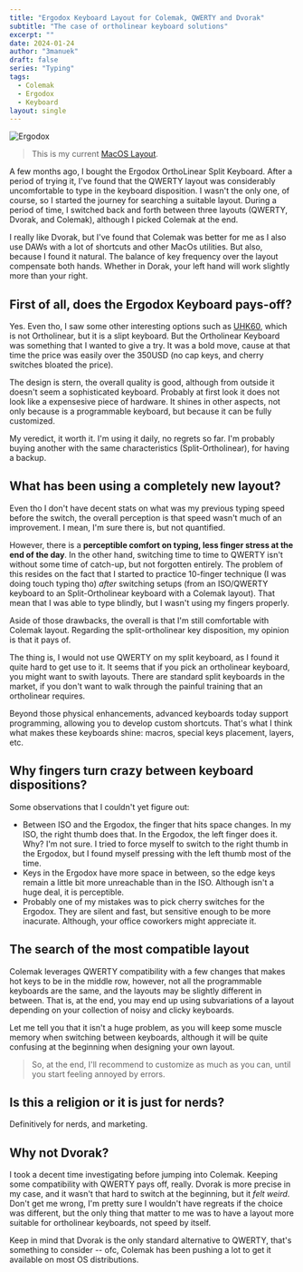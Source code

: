 ```yaml
---
title: "Ergodox Keyboard Layout for Colemak, QWERTY and Dvorak"
subtitle: "The case of ortholinear keyboard solutions"
excerpt: ""
date: 2024-01-24
author: "3manuek"
draft: false
series: "Typing"
tags:
  - Colemak
  - Ergodox
  - Keyboard
layout: single
---
```




![Ergodox](/images/posts/ergodox.png)

> This is my current [MacOS Layout](https://configure.zsa.io/ergodox-ez/layouts/GLL7M/latest/0).

A few months ago, I bought the Ergodox OrthoLinear Split Keyboard. After a period of trying it, I've found that 
the QWERTY layout was considerably uncomfortable to type in the keyboard disposition. I wasn't the only one, of course,
so I started the journey for searching a suitable layout. During a period of time, I switched back and forth between 
three layouts (QWERTY, Dvorak, and Colemak), although I picked Colemak at the end.

I really like Dvorak, but I've found that Colemak was better for me as I also use DAWs with a lot of shortcuts 
and other MacOs utilities. But also, because I found it natural. The balance of key frequency over the layout compensate
both hands. Whether in Dorak, your left hand will work slightly more than your right.


## First of all, does the Ergodox Keyboard pays-off?

Yes. Even tho, I saw some other interesting options such as [UHK60](https://ultimatehackingkeyboard.com/product/uhk60v2),
which is not Ortholinear, but it is a slipt keyboard. But the Ortholinear Keyboard was something that I wanted to give a try.
It was a bold move, cause at that time the price was easily over the 350USD (no cap keys, and cherry switches bloated the price).

The design is stern, the overall quality is good, although from outside it doesn't seem a sophisticated keyboard. Probably
at first look it does not look like a expensesive piece of hardware. It shines in other aspects, not only because is a programmable
keyboard, but because it can be fully customized.

My veredict, it worth it. I'm using it daily, no regrets so far. I'm probably buying another with the same characteristics
(Split-Ortholinear), for having a backup. 


## What has been using a completely new layout?

Even tho I don't have decent stats on what was my previous typing speed before the switch, 
the overall perception is that speed wasn't much of an improvement. I mean, I'm sure there is,
but not quantified. 

However, there is a **perceptible comfort on typing, less finger stress at the end of the day**. 
In the other hand, switching time to time to QWERTY isn't without some time of catch-up, but not 
forgotten entirely. The problem of this resides on the fact that I started to practice 10-finger 
technique (I was doing touch typing tho) _after_ switching setups (from an ISO/QWERTY keyboard 
to an Split-Ortholinear keyboard with a Colemak layout). That mean that I was able to type blindly,
but I wasn't using my fingers properly.

Aside of those drawbacks, the overall is that I'm still comfortable with Colemak layout. Regarding 
the split-ortholinear key disposition, my opinion is that it pays of. 

The thing is, I would not use QWERTY on my split keyboard, as I found it quite hard to get use to it. 
It seems that if you pick an ortholinear keyboard, you might want to swith layouts. There are standard 
split keyboards in the market, if you don't want to walk through the painful training that an ortholinear requires.

Beyond those physical enhancements, advanced keyboards today support programming, allowing you to develop custom shortcuts. That's what I think what makes these keyboards shine: macros, special keys placement, layers, etc. 


## Why fingers turn crazy between keyboard dispositions?

Some observations that I couldn't yet figure out:

- Between ISO and the Ergodox, the finger that hits space changes. In my ISO, the right thumb does that. In the Ergodox, the left finger does it. Why? I'm not sure. I tried to force myself to switch to the right thumb in the Ergodox, but I found myself pressing with the left thumb most of the time.
- Keys in the Ergodox have more space in between, so the edge keys remain a little bit more unreachable than in the ISO. Although isn't a huge deal, it is perceptible.
- Probably one of my mistakes was to pick cherry switches for the Ergodox. They are silent and fast, but sensitive enough to be more inacurate. Although, your office coworkers might appreciate it. 


## The search of the most compatible layout

Colemak leverages QWERTY compatibility with a few changes that makes hot keys to be in the middle row, however, not all the programmable keyboards are the same, and the layouts may be slightly different in between. That is, at the end, you may end up using subvariations of a layout depending on your collection of noisy and clicky keyboards.

Let me tell you that it isn't a huge problem, as you will keep some muscle memory when switching between keyboards, although it will be quite confusing at the beginning when designing your own layout.

> So, at the end, I'll recommend to customize as much as you can, until you start feeling annoyed by errors. 

## Is this a religion or it is just for nerds?

Definitively for nerds, and marketing. 

## Why not Dvorak?

I took a decent time investigating before jumping into Colemak. Keeping some compatibility with QWERTY pays off, really. Dvorak is more precise in my case, and it wasn't that hard to switch at the beginning, but it _felt weird_. Don't get me wrong, I'm pretty sure I wouldn't have regreats if the choice was different, but the only thing that matter to me was to have a layout more suitable for ortholinear keyboards, not speed by itself.

Keep in mind that Dvorak is the only standard alternative to QWERTY, that's something to consider -- ofc, Colemak has been pushing a lot to get it available on most OS distributions.



